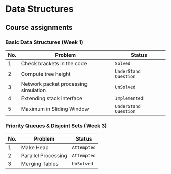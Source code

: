 # Data Structures

## Course assignments

### Basic Data Structures (Week 1)

|No.	|Problem	|Status|
| --- | --- |--- |
|1	|Check brackets in the code 	|`` Solved ``
|2	|Compute tree height 	|`` UnderStand Question ``
|3	|Network packet processing simulation 	|`` UnSolved ``
|4	|Extending stack interface 	|`` Implemented ``
|5	|Maximum in Sliding Window 	|`` UnderStand Question ``

### Priority Queues & Disjoint Sets (Week 3)

|No.	|Problem	|Status|
| --- | --- |--- |
|1	|Make Heap 	|`` Attempted ``
|2	|Parallel Processing 	|`` Attempted ``
|3	|Merging Tables 	|`` UnSolved ``
